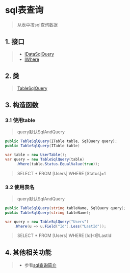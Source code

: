 # sql表查询
>从表中按sql查询数据

## 1. 接口
>* [IDataSqlQuery](/api/ShadowSql.Queries.IDataSqlQuery.html)
>* [IWhere](/api/ShadowSql.Filters.IWhere.html)

## 2. 类
>[TableSqlQuery](/api/ShadowSql.Tables.TableSqlQuery.html)

## 3. 构造函数
### 3.1 使用table
>query默认SqlAndQuery
```csharp
public TableSqlQuery(ITable table, SqlQuery query);
public TableSqlQuery(ITable table)
```
```csharp
var table = new UserTable();
var query = new TableSqlQuery(table)
     .Where(table.Status.EqualValue(true));
```
>SELECT * FROM [Users] WHERE [Status]=1

### 3.2 使用表名
>query默认SqlAndQuery
```csharp
public TableSqlQuery(string tableName, SqlQuery query);
public TableSqlQuery(string tableName);
```
```csharp
var query = new TableSqlQuery("Users")
    .Where(u => u.Field("Id").Less("LastId"));
```
>SELECT * FROM [Users] WHERE [Id]<@LastId

## 4. 其他相关功能
>* 参看[sql查询简介](./index.md)
